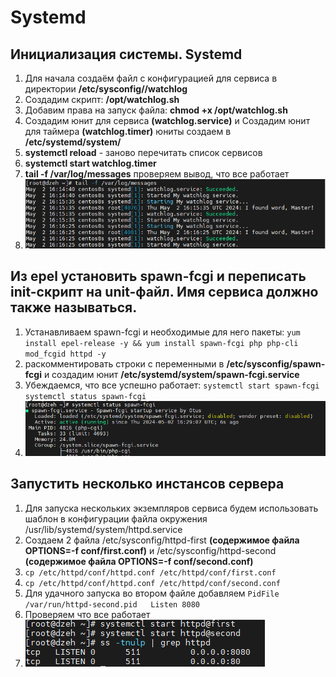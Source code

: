 # Systemd
## Инициализация системы. Systemd
1. Для начала создаём файл с конфигурацией для сервиса в директории  **/etc/sysconfig//watchlog**
2. Создадим скрипт: **/opt/watchlog.sh**
3. Добавим права на запуск файла:  **chmod +x /opt/watchlog.sh**
4. Создадим юнит для сервиса **(watchlog.service)** и Создадим юнит для таймера **(watchlog.timer)**   юниты создаем в **/etc/systemd/system/** 
5. **systemctl reload** - заново перечитать список сервисов
6. **systemctl start watchlog.timer**
7. **tail -f /var/log/messages** проверяем вывод, что все работает
8. ![alt text](./Pictures/1.png)
## Из epel установить spawn-fcgi и переписать init-скрипт на unit-файл. Имя сервиса должно также называться.
1. Устанавливаем spawn-fcgi и необходимые для него пакеты: ``` yum install epel-release -y && yum install spawn-fcgi php php-cli mod_fcgid httpd -y ```
2. раскомментировать строки с переменными в **/etc/sysconfig/spawn-fcgi** и создадим юнит **/etc/systemd/system/spawn-fcgi.service**
3. Убеждаемся, что все успешно работает:  ``` systemctl start spawn-fcgi  ```  ``` systemctl status spawn-fcgi  ```
4. ![alt text](./Pictures/2.png)
 ## Запустить несколько инстансов сервера
1. Для запуска нескольких экземпляров сервиса будем использовать шаблон в конфигурации файла окружения /usr/lib/systemd/system/httpd.service
2.  Создаем 2 файла /etc/sysconfig/httpd-first  **(содержимое файла OPTIONS=-f conf/first.conf)**   и /etc/sysconfig/httpd-second  **(содержимое файла OPTIONS=-f conf/second.conf)**
3.  ``` cp /etc/httpd/conf/httpd.conf /etc/httpd/conf/first.conf ``` 
4.  ``` cp /etc/httpd/conf/httpd.conf /etc/httpd/conf/second.conf ```
5.  Для удачного запуска во втором файле добавляем ``` PidFile /var/run/httpd-second.pid   Listen 8080 ```    
6.  Проверяем что все работает
7.  ![alt text](./Pictures/3.png)





